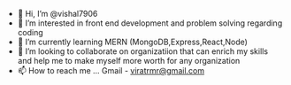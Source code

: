 - 👋 Hi, I’m @vishal7906
- 👀 I’m interested in front end development and problem solving regarding coding
- 🌱 I’m currently learning MERN (MongoDB,Express,React,Node)
- 💞️ I’m looking to collaborate on organizatiion that can enrich my skills and help me to make myself more worth for any organization 
- 📫 How to reach me ... Gmail - viratrmr@gmail.com
